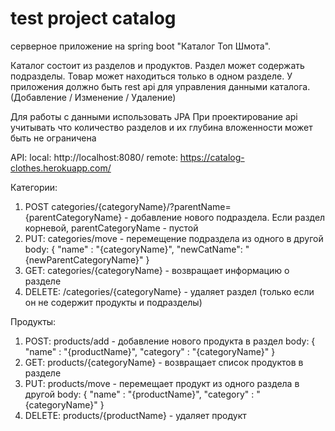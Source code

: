 # test project catalog
серверное приложение на spring boot "Каталог Топ Шмота".

Каталог состоит из разделов и продуктов.
Раздел может содержать подразделы. Товар может находиться только в одном разделе.
У приложения должно быть rest api для управления данными каталога. (Добавление / Изменение / Удаление)

Для работы с данными использовать JPA
При проектирование api учитывать что количество разделов и их глубина вложенности может быть не ограничена

API:
local: http://localhost:8080/
remote: https://catalog-clothes.herokuapp.com/

Категории:
1. POST categories/{categoryName}/?parentName={parentCategoryName} - добавление нового подраздела. 
Если раздел корневой, parentCategoryName - пустой
2. PUT: categories/move - перемещение подраздела из одного в другой
body: {
    "name" : "{categoryName}",
    "newCatName": "{newParentCategoryName}"
}
3. GET: categories/{categoryName} - возвращает информацию о разделе
4. DELETE: /categories/{categoryName} - удаляет раздел (только если он не содержит продукты и подразделы)

Продукты:
1. POST: products/add - добавление нового продукта в раздел
body:
{
    "name" : "{productName}",
    "category" : "{categoryName}"
}
2. GET: products/{categoryName} - возвращает список продуктов в разделе
3. PUT: products/move - перемещает продукт из одного раздела в другой 
body:
{
    "name" : "{productName}",
    "category" : "{categoryName}"
}
4. DELETE: products/{productName} - удаляет продукт
